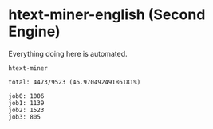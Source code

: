# htext-miner-english (Second Engine)

Everything doing here is automated.

```
htext-miner

total: 4473/9523 (46.97049249186181%)

job0: 1006
job1: 1139
job2: 1523
job3: 805
```